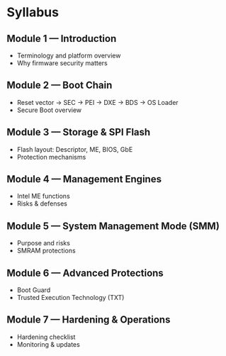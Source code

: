 # Syllabus

## Module 1 — Introduction
- Terminology and platform overview
- Why firmware security matters

## Module 2 — Boot Chain
- Reset vector → SEC → PEI → DXE → BDS → OS Loader
- Secure Boot overview

## Module 3 — Storage & SPI Flash
- Flash layout: Descriptor, ME, BIOS, GbE
- Protection mechanisms

## Module 4 — Management Engines
- Intel ME functions
- Risks & defenses

## Module 5 — System Management Mode (SMM)
- Purpose and risks
- SMRAM protections

## Module 6 — Advanced Protections
- Boot Guard
- Trusted Execution Technology (TXT)

## Module 7 — Hardening & Operations
- Hardening checklist
- Monitoring & updates
